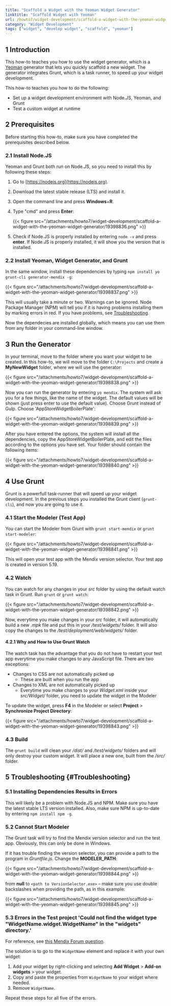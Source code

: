 ```yaml
---
title: "Scaffold a Widget with the Yeoman Widget Generator"
linktitle: "Scaffold Widget with Yeoman"
url: /howto7/widget-development/scaffold-a-widget-with-the-yeoman-widget-generator/
category: "Widget Development"
tags: ["widget", "develop widget", "scaffold", "yeoman"]
---
```


## 1 Introduction

This how-to teaches you how to use the widget generator, which is a [Yeoman](http://yeoman.io/) generator that lets you quickly scaffold a new widget. The generator integrates Grunt, which is a task runner, to speed up your widget development.

This how-to teaches you how to do the following:

* Set up a widget development environment with Node.JS, Yeoman, and Grunt
* Test a custom widget at runtime

## 2 Prerequisites

Before starting this how-to, make sure you have completed the prerequisites described below.

### 2.1 Install Node.JS

Yeoman and Grunt both run on Node.JS, so you need to install this by following these steps:

1. Go to [https://nodejs.org](https://nodejs.org).
2. Download the latest stable release (LTS) and install it.
3. Open the command line and press **Windows**+**R**.
4. Type "cmd" and press **Enter**:

    {{< figure src="/attachments/howto7/widget-development/scaffold-a-widget-with-the-yeoman-widget-generator/19398836.png" >}}

5. Check if Node.JS is properly installed by entering `node -v` and press **enter**. If Node.JS is properly installed, it will show you the version that is installed.

### 2.2 Install Yeoman, Widget Generator, and Grunt

In the same window, install these dependencies by typing `npm install yo grunt-cli generator-mendix -g`:

{{< figure src="/attachments/howto7/widget-development/scaffold-a-widget-with-the-yeoman-widget-generator/19398837.png" >}}

This will usually take a minute or two. Warnings can be ignored. Node Package Manager (NPM) will tell you if it is having problems installing them by marking errors in red. If you have problems, see [Troubleshooting](#Troubleshooting).

Now the dependecies are installed globally, which means you can use them from any folder in your command-line window.

## 3 Run the Generator

In your terminal, move to the folder where you want your widget to be created. In this how-to, we will move to the folder `C:\Projects` and create a **MyNewWidget** folder, where we will use the generator:

{{< figure src="/attachments/howto7/widget-development/scaffold-a-widget-with-the-yeoman-widget-generator/19398838.png" >}}

Now you can run the generator by entering `yo mendix`. The system will ask you for a few things, like the name of the widget. The default values will be shown (just press enter to use the default value). Choose Grunt instead of Gulp. Choose 'AppStoreWidgetBoilerPlate':

{{< figure src="/attachments/howto7/widget-development/scaffold-a-widget-with-the-yeoman-widget-generator/19398839.png" >}}

After you have entered the options, the system will install all the dependencies, copy the AppStoreWidgetBoilerPlate, and edit the files according to the options you have set. Your folder should contain the following items:

{{< figure src="/attachments/howto7/widget-development/scaffold-a-widget-with-the-yeoman-widget-generator/19398840.png" >}}

## 4 Use Grunt

Grunt is a powerfull task-runner that will speed up your widget development. In the previous steps you installed the Grunt client (`grunt-cli`), and now you are going to use it.

### 4.1 Start the Modeler (Test App)

You can start the Modeler from Grunt with `grunt start-mendix` or `grunt start-modeler`:

{{< figure src="/attachments/howto7/widget-development/scaffold-a-widget-with-the-yeoman-widget-generator/19398841.png" >}}

This will open your test app with the Mendix version selector. Your test app is created in version 5.19.

### 4.2 Watch

You can watch for any changes in your *src* folder by using the default watch task in Grunt. Run `grunt` or `grunt watch`:

{{< figure src="/attachments/howto7/widget-development/scaffold-a-widget-with-the-yeoman-widget-generator/19398842.png" >}}

Now, everytime you make changes in your *src* folder, it will automatically build a new *.mpk* file and put this in your */test/widgets/* folder. It will also copy the changes to the */test/deployment/web/widgets/* folder.

#### 4.2.1 Why and How to Use Grunt Watch

The watch task has the advantage that you do not have to restart your test app everytime you make changes to any JavaScript file. There are two exceptions:

* Changes to CSS are not automatically picked up
    * These are built when you run the app
* Changes to XML are not automatically picked up
    * Everytime you make changes to your *Widget.xml* inside your *src/Widget/* folder, you need to update the widget in the Modeler

To update the widget, press **F4** in the Modeler or select **Project** > **Synchronize Project Directory**:

{{< figure src="/attachments/howto7/widget-development/scaffold-a-widget-with-the-yeoman-widget-generator/19398843.png" >}}

### 4.3 Build

The `grunt build` will clean your */dist/* and */test/widgets/* folders and will only destroy your custom widget. It will place a new one, built from the */src/* folder.

## 5 Troubleshooting {#Troubleshooting}

### 5.1 Installing Dependencies Results in Errors

This will likely be a problem with Node.JS and NPM. Make sure you have the latest stable LTS version installed. Also, make sure NPM is up-to-date by entering `npm install npm -g`.

### 5.2 Cannot Start Modeler

The Grunt task will try to find the Mendix version selector and run the test app. Obviously, this can only be done in Windows.

If it has trouble finding the version selector, you can provide a path to the program in *Gruntfile.js*. Change the **MODELER_PATH**:

{{< figure src="/attachments/howto7/widget-development/scaffold-a-widget-with-the-yeoman-widget-generator/19398844.png" >}}

from **null** to `<path to VersionSelector.exe>` – make sure you use double backslashes when providing the path, as in this example:

{{< figure src="/attachments/howto7/widget-development/scaffold-a-widget-with-the-yeoman-widget-generator/19398845.png" >}}

### 5.3 Errors in the Test project 'Could not find the widget type "WidgetName.widget.WidgetName" in the "widgets" directory.'

For reference, see [this Mendix Forum question](https://forum.mendixcloud.com/link/questions/9428).

The solution is to go to the `WidgetName` element and replace it with your own widget:

1. Add your widget by right-clicking and selecting **Add Widget** > **Add-on widgets** > your widget.
2. Copy and paste the properties from `WidgetName` to your widget where needed.
3. Remove `WidgetName`.

Repeat these steps for all five of the errors.
